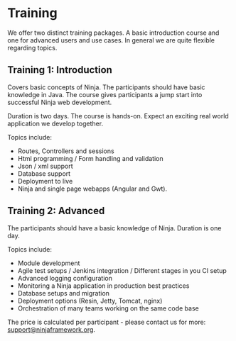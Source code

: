 Training
========

We offer two distinct training packages. A basic introduction course and
one for advanced users and use cases. In general we are quite flexible regarding
topics.

## Training 1: Introduction

Covers basic concepts of Ninja. The participants should have basic
knowledge in Java. The course gives participants a jump start into
successful Ninja web development.

Duration is two days. The course is hands-on. 
Expect an exciting real world application we develop together.

Topics include:

 * Routes, Controllers and sessions
 * Html programming / Form handling and validation
 * Json / xml support
 * Database support 
 * Deployment to live
 * Ninja and single page webapps (Angular and Gwt).


## Training 2: Advanced

The participants should have a basic knowledge of Ninja. Duration is one day.

Topics include:

 * Module development
 * Agile test setups / Jenkins integration / Different stages in you CI setup
 * Advanced logging configuration
 * Monitoring a Ninja application in production best practices
 * Database setups and migration
 * Deployment options (Resin, Jetty, Tomcat, nginx)
 * Orchestration of many teams working on the same code base

The price is calculated per participant - please contact us for more:
support@ninjaframework.org.